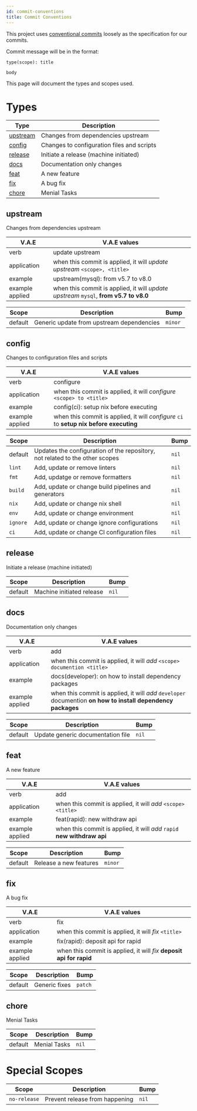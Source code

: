 ```yaml
---
id: commit-conventions
title: Commit Conventions
---
```

This project uses [conventional commits](https://www.conventionalcommits.org/en/v1.0.0/) loosely as the specification
for our commits.

Commit message will be in the format:

```
type(scope): title

body
```

This page will document the types and scopes used.

# Types

| Type                  | Description                                |
| --------------------- | ------------------------------------------ |
| [upstream](#upstream) | Changes from dependencies upstream         |
| [config](#config)     | Changes to configuration files and scripts |
| [release](#release)   | Initiate a release (machine initiated)     |
| [docs](#docs)         | Documentation only changes                 |
| [feat](#feat)         | A new feature                              |
| [fix](#fix)           | A bug fix                                  |
| [chore](#chore)       | Menial Tasks                               |

## upstream

Changes from dependencies upstream

| **V.A.E**       | V.A.E values                                                                          |
| --------------- | ------------------------------------------------------------------------------------- |
| verb            | update upstream                                                                       |
| application     | when this commit is applied, it will _update upstream_ `<scope>, <title>`             |
| example         | upstream(mysql): from v5.7 to v8.0                                                    |
| example applied | when this commit is applied, it will _update upstream_ `mysql`, **from v5.7 to v8.0** |

| Scope   | Description                               | Bump    |
| ------- | ----------------------------------------- | ------- |
| default | Generic update from upstream dependencies | `minor` |

## config

Changes to configuration files and scripts

| **V.A.E**       | V.A.E values                                                                            |
| --------------- | --------------------------------------------------------------------------------------- |
| verb            | configure                                                                               |
| application     | when this commit is applied, it will _configure_ `<scope> to <title>`                   |
| example         | config(ci): setup nix before executing                                                  |
| example applied | when this commit is applied, it will _configure_ `ci` to **setup nix before executing** |

| Scope    | Description                                                                  | Bump  |
| -------- | ---------------------------------------------------------------------------- | ----- |
| default  | Updates the configuration of the repository, not related to the other scopes | `nil` |
| `lint`   | Add, update or remove linters                                                | `nil` |
| `fmt`    | Add, updatge or remove formatters                                            | `nil` |
| `build`  | Add, update or change build pipelines and generators                         | `nil` |
| `nix`    | Add, update or change nix shell                                              | `nil` |
| `env`    | Add, update or change environment                                            | `nil` |
| `ignore` | Add, update or change ignore configurations                                  | `nil` |
| `ci`     | Add, update or change CI configuration files                                 | `nil` |

## release

Initiate a release (machine initiated)

| Scope   | Description               | Bump  |
| ------- | ------------------------- | ----- |
| default | Machine initiated release | `nil` |

## docs

Documentation only changes

| **V.A.E**       | V.A.E values                                                                                                 |
| --------------- | ------------------------------------------------------------------------------------------------------------ |
| verb            | add                                                                                                          |
| application     | when this commit is applied, it will _add_ `<scope> documention <title>`                                     |
| example         | docs(developer): on how to install dependency packages                                                       |
| example applied | when this commit is applied, it will _add_ `developer` documention **on how to install dependency packages** |

| Scope   | Description                       | Bump  |
| ------- | --------------------------------- | ----- |
| default | Update generic documentation file | `nil` |

## feat

A new feature

| **V.A.E**       | V.A.E values                                                            |
| --------------- | ----------------------------------------------------------------------- |
| verb            | add                                                                     |
| application     | when this commit is applied, it will _add_ `<scope> <title>`            |
| example         | feat(rapid): new withdraw api                                           |
| example applied | when this commit is applied, it will _add_ `rapid` **new withdraw api** |

| Scope   | Description            | Bump    |
| ------- | ---------------------- | ------- |
| default | Release a new features | `minor` |

## fix

A bug fix

| **V.A.E**       | V.A.E values                                                         |
| --------------- | -------------------------------------------------------------------- |
| verb            | fix                                                                  |
| application     | when this commit is applied, it will _fix_ `<title>`                 |
| example         | fix(rapid): deposit api for rapid                                    |
| example applied | when this commit is applied, it will _fix_ **deposit api for rapid** |

| Scope   | Description   | Bump    |
| ------- | ------------- | ------- |
| default | Generic fixes | `patch` |

## chore

Menial Tasks

| Scope   | Description  | Bump  |
| ------- | ------------ | ----- |
| default | Menial Tasks | `nil` |

# Special Scopes

| Scope        | Description                    | Bump  |
| ------------ | ------------------------------ | ----- |
| `no-release` | Prevent release from happening | `nil` |
